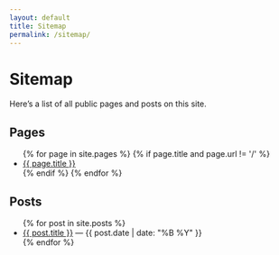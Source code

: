 ```yaml
---
layout: default
title: Sitemap
permalink: /sitemap/
---
```


# Sitemap

Here’s a list of all public pages and posts on this site.

## Pages
<ul>
{% for page in site.pages %}
  {% if page.title and page.url != '/' %}
    <li><a href="{{ page.url | relative_url }}">{{ page.title }}</a></li>
  {% endif %}
{% endfor %}
</ul>

## Posts
<ul>
{% for post in site.posts %}
  <li><a href="{{ post.url | relative_url }}">{{ post.title }}</a> — {{ post.date | date: "%B %Y" }}</li>
{% endfor %}
</ul>